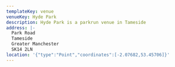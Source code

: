 ```yaml
---
templateKey: venue
venueKey: Hyde Park
description: Hyde Park is a parkrun venue in Tameside
address: |-
  Park Road
  Tameside
  Greater Manchester
  SK14 2LN
location: '{"type":"Point","coordinates":[-2.07682,53.45706]}'
---
```

